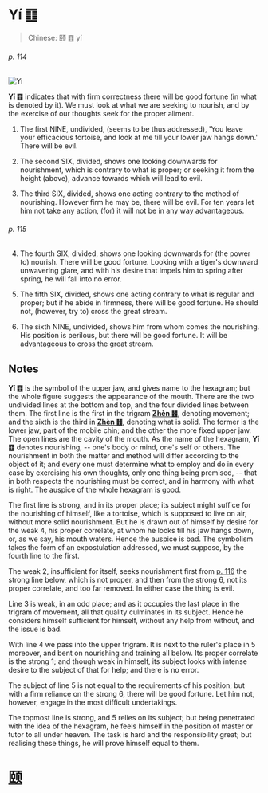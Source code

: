 # Yí ䷚

> Chinese: 颐 ䷚ yí

###### p. 114

![Yi](https://88o.io/wp-content/uploads/2018/09/27-e9a290yi.jpg)

**Yí ䷚** indicates that with firm correctness there will be good fortune (in what is denoted by it).
We must look at what we are seeking to nourish, and by the exercise of our thoughts seek for the proper aliment.

1. The first NINE, undivided, (seems to be thus addressed), 'You leave your efficacious tortoise, and look at me till your lower jaw hangs down.' There will be evil.

2. The second SIX, divided, shows one looking downwards for nourishment, which is contrary to what is proper; or seeking it from the height (above), advance towards which will lead to evil.

3. The third SIX, divided, shows one acting contrary to the method of nourishing. However firm he may be, there will be evil. For ten years let him not take any action, (for) it will not be in any way advantageous.

###### p. 115

4. The fourth SIX, divided, shows one looking downwards for (the power to) nourish. There will be good fortune.
Looking with a tiger's downward unwavering glare, and with his desire that impels him to spring after spring, he will fall into no error.

5. The fifth SIX, divided, shows one acting contrary to what is regular and proper; but if he abide in firmness, there will be good fortune. He should not, (however, try to) cross the great stream.

6. The sixth NINE, undivided, shows him from whom comes the nourishing. His position is perilous, but there will be good fortune. It will be advantageous to cross the great stream.

## Notes

**Yí ䷚** is the symbol of the upper jaw, and gives name to the hexagram; but the whole figure suggests the appearance of the mouth.
There are the two undivided lines at the bottom and top, and the four divided lines between them. The first line is the first in the trigram [**Zhèn ䷲**](e99c87zhen.md), denoting movement; and the sixth is the third in [**Zhèn ䷲**](e99c87zhen.md),
denoting what is solid. The former is the lower jaw, part of the mobile chin; and the other the more fixed upper jaw. The open lines are the cavity of the mouth. As the name of the hexagram, **Yí ䷚** denotes nourishing, -- one's body or mind, one's self or others. The nourishment in both the matter and method will differ according to the object of it; and every one must determine what to employ and do in every case by exercising his own thoughts, only one thing being premised, -- that in both respects the nourishing must be correct, and in harmony with what is right. The auspice of the whole hexagram is good.

The first line is strong, and in its proper place; its subject might suffice for the nourishing of himself, like a tortoise, which is supposed to live on air, without more solid nourishment. But he is drawn out of himself by desire for the weak 4, his proper correlate, at whom he looks till his jaw hangs down, or, as we say, his mouth waters. Hence the auspice is bad. The symbolism takes the form of an expostulation addressed, we must suppose, by the fourth line to the first.

The weak 2, insufficient for itself, seeks nourishment first from [p. 116](e5a4a7e8bf87daguo.md#p-116) the strong line below, which is not proper, and then from the strong 6, not its proper correlate, and too far removed. In either case the thing is evil.

Line 3 is weak, in an odd place; and as it occupies the last place in the trigram of movement, all that quality culminates in its subject. Hence he considers himself sufficient for himself, without any help from without, and the issue is bad.

With line 4 we pass into the upper trigram. It is next to the ruler's place in 5 moreover, and bent on nourishing and training all below. Its proper correlate is the strong 1; and though weak in himself, its subject looks with intense desire to the subject of that for help; and there is no error.

The subject of line 5 is not equal to the requirements of his position; but with a firm reliance on the strong 6, there will be good fortune. Let him not, however, engage in the most difficult undertakings.

The topmost line is strong, and 5 relies on its subject; but being penetrated with the idea of the hexagram, he feels himself in the position of master or tutor to all under heaven. The task is hard and the responsibility great; but realising these things, he will prove himself equal to them.

# [颐](./e9a290yi_cn.md)
